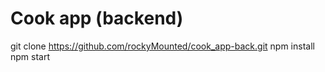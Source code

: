 # Cook app (backend)
git clone https://github.com/rockyMounted/cook_app-back.git
npm install
npm start
